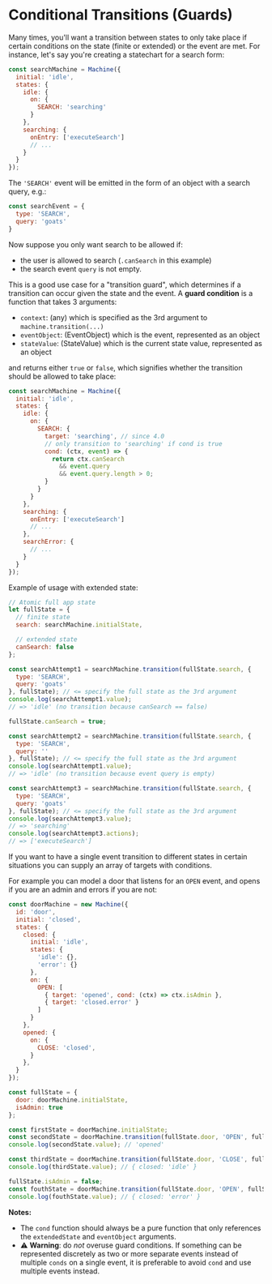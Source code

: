 # Conditional Transitions (Guards)

Many times, you'll want a transition between states to only take place if certain conditions on the state (finite or extended) or the event are met. For instance, let's say you're creating a statechart for a search form:

```js
const searchMachine = Machine({
  initial: 'idle',
  states: {
    idle: {
      on: {
        SEARCH: 'searching'
      }
    },
    searching: {
      onEntry: ['executeSearch']
      // ...
    }
  }
});
```

The `'SEARCH'` event will be emitted in the form of an object with a search query, e.g.:

```js
const searchEvent = {
  type: 'SEARCH',
  query: 'goats'
}
```

Now suppose you only want search to be allowed if:
- the user is allowed to search (`.canSearch` in this example)
- the search event `query` is not empty.

This is a good use case for a "transition guard", which determines if a transition can occur given the state and the event. A **guard condition** is a function that takes 3 arguments:

- `context`: (any) which is specified as the 3rd argument to `machine.transition(...)`
- `eventObject`: (EventObject) which is the event, represented as an object
- `stateValue`: (StateValue) which is the current state value, represented as an object

and returns either `true` or `false`, which signifies whether the transition should be allowed to take place:

```js
const searchMachine = Machine({
  initial: 'idle',
  states: {
    idle: {
      on: {
        SEARCH: {
          target: 'searching', // since 4.0
          // only transition to 'searching' if cond is true
          cond: (ctx, event) => {
            return ctx.canSearch
              && event.query
              && event.query.length > 0;
          }
        }
      }
    },
    searching: {
      onEntry: ['executeSearch']
      // ...
    },
    searchError: {
      // ...
    }
  }
});
```

Example of usage with extended state:

```js
// Atomic full app state
let fullState = {
  // finite state
  search: searchMachine.initialState,

  // extended state
  canSearch: false
};

const searchAttempt1 = searchMachine.transition(fullState.search, {
  type: 'SEARCH',
  query: 'goats'
}, fullState); // <= specify the full state as the 3rd argument
console.log(searchAttempt1.value);
// => 'idle' (no transition because canSearch == false)

fullState.canSearch = true;

const searchAttempt2 = searchMachine.transition(fullState.search, {
  type: 'SEARCH',
  query: ''
}, fullState); // <= specify the full state as the 3rd argument
console.log(searchAttempt1.value);
// => 'idle' (no transition because event query is empty)

const searchAttempt3 = searchMachine.transition(fullState.search, {
  type: 'SEARCH',
  query: 'goats'
}, fullState); // <= specify the full state as the 3rd argument
console.log(searchAttempt3.value);
// => 'searching'
console.log(searchAttempt3.actions);
// => ['executeSearch']
```

If you want to have a single event transition to different states in certain situations you can supply an array of targets with conditions.

For example you can model a door that listens for an `OPEN` event, and opens if you are an admin and errors if you are not:

```js
const doorMachine = new Machine({
  id: 'door',
  initial: 'closed',
  states: {
    closed: {
      initial: 'idle',
      states: {
        'idle': {},
        'error': {}
      },
      on: {
        OPEN: [
          { target: 'opened', cond: (ctx) => ctx.isAdmin },
          { target: 'closed.error' }
        ]
      }
    },
    opened: {
      on: {
        CLOSE: 'closed',
      }
    },
  }
});

const fullState = { 
  door: doorMachine.initialState,
  isAdmin: true 
};

const firstState = doorMachine.initialState;
const secondState = doorMachine.transition(fullState.door, 'OPEN', fullState);
console.log(secondState.value); // 'opened'

const thirdState = doorMachine.transition(fullState.door, 'CLOSE', fullState);
console.log(thirdState.value); // { closed: 'idle' }

fullState.isAdmin = false;
const fouthState = doorMachine.transition(fullState.door, 'OPEN', fullState);
console.log(fouthState.value); // { closed: 'error' }
```

**Notes:**
- The `cond` function should always be a pure function that only references the `extendedState` and `eventObject` arguments.
- ⚠️ **Warning**: do _not_ overuse guard conditions. If something can be represented discretely as two or more separate events instead of multiple `conds` on a single event, it is preferable to avoid `cond` and use multiple events instead.
